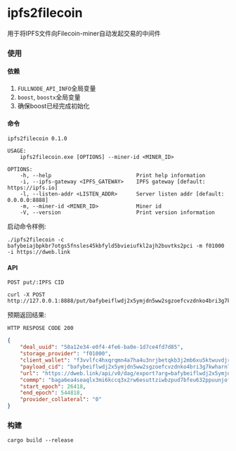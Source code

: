 # ipfs2filecoin
用于将IPFS文件向Filecoin-miner自动发起交易的中间件

### 使用
#### 依赖
1. `FULLNODE_API_INFO`全局变量
2. `boost`, `boostx`全局变量
3. 确保boost已经完成初始化

#### 命令
```shell
ipfs2filecoin 0.1.0

USAGE:
    ipfs2filecoin.exe [OPTIONS] --miner-id <MINER_ID>

OPTIONS:
    -h, --help                           Print help information
    -i, --ipfs-gateway <IPFS_GATEWAY>    IPFS gateway [default: https://ipfs.io]
    -l, --listen-addr <LISTEN_ADDR>      Server listen addr [default: 0.0.0.0:8888]
    -m, --miner-id <MINER_ID>            Miner id
    -V, --version                        Print version information
```

启动命令样例:
```shell
./ipfs2filecoin -c bafybeiajbpkbr7otgs5fnsles45kbfyld5bvieiufkl2ajh2buvtks2pci -m f01000 -i https://dweb.link
```

#### API
`POST put/:IPFS CID`

```shell
curl -X POST http://127.0.0.1:8888/put/bafybeiflwdj2x5ymjdn5ww2sgzoefcvzdnko4bri3g7kwharnl7xcts4jm
```

预期返回结果:

`HTTP RESPOSE CODE 200`
```json
{
    "deal_uuid": "58a12e34-e0f4-4fe6-ba0e-1d7ce4fd7d85",
    "storage_provider": "f01000",
    "client_wallet": "f3vvlfc4hxqrqmn4a7ha4u3nrjbetqkb3j2mb6xu5ktwuvdjrgju5av4uhnjexh65b73qstfuxippcakgtkqva",
    "payload_cid": "bafybeiflwdj2x5ymjdn5ww2sgzoefcvzdnko4bri3g7kwharnl7xcts4jm",
    "url": "https://dweb.link/api/v0/dag/export?arg=bafybeiflwdj2x5ymjdn5ww2sgzoefcvzdnko4bri3g7kwharnl7xcts4jm",
    "commp": "baga6ea4seaqlx3mi6kccq3x2rw6esuttziwbzpud7bfeu632ppuunjofhmf7ody",
    "start_epoch": 26418,
    "end_epoch": 544818,
    "provider_collateral": "0"
}
```

### 构建
```shell
cargo build --release
```
